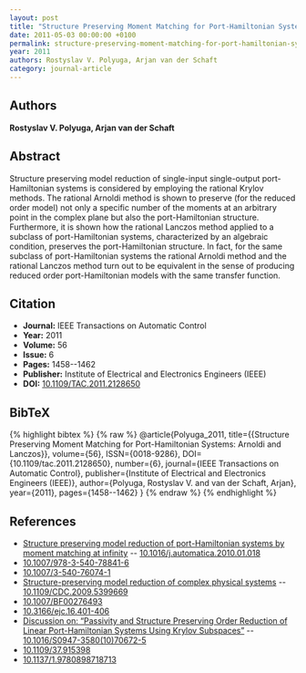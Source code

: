 ```yaml
---
layout: post
title: "Structure Preserving Moment Matching for Port-Hamiltonian Systems: Arnoldi and Lanczos"
date: 2011-05-03 00:00:00 +0100
permalink: structure-preserving-moment-matching-for-port-hamiltonian-systems-arnoldi-and-lanczos
year: 2011
authors: Rostyslav V. Polyuga, Arjan van der Schaft
category: journal-article
---
```

 
## Authors
**Rostyslav V. Polyuga, Arjan van der Schaft**
 
## Abstract
Structure preserving model reduction of single-input single-output port-Hamiltonian systems is considered by employing the rational Krylov methods. The rational Arnoldi method is shown to preserve (for the reduced order model) not only a specific number of the moments at an arbitrary point in the complex plane but also the port-Hamiltonian structure. Furthermore, it is shown how the rational Lanczos method applied to a subclass of port-Hamiltonian systems, characterized by an algebraic condition, preserves the port-Hamiltonian structure. In fact, for the same subclass of port-Hamiltonian systems the rational Arnoldi method and the rational Lanczos method turn out to be equivalent in the sense of producing reduced order port-Hamiltonian models with the same transfer function.
 
## Citation
- **Journal:** IEEE Transactions on Automatic Control
- **Year:** 2011
- **Volume:** 56
- **Issue:** 6
- **Pages:** 1458--1462
- **Publisher:** Institute of Electrical and Electronics Engineers (IEEE)
- **DOI:** [10.1109/TAC.2011.2128650](https://doi.org/10.1109/TAC.2011.2128650)
 
## BibTeX
{% highlight bibtex %}
{% raw %}
@article{Polyuga_2011,
  title={{Structure Preserving Moment Matching for Port-Hamiltonian Systems: Arnoldi and Lanczos}},
  volume={56},
  ISSN={0018-9286},
  DOI={10.1109/tac.2011.2128650},
  number={6},
  journal={IEEE Transactions on Automatic Control},
  publisher={Institute of Electrical and Electronics Engineers (IEEE)},
  author={Polyuga, Rostyslav V. and van der Schaft, Arjan},
  year={2011},
  pages={1458--1462}
}
{% endraw %}
{% endhighlight %}
 
## References
- [Structure preserving model reduction of port-Hamiltonian systems by moment matching at infinity](structure-preserving-model-reduction-of-port-hamiltonian-systems-by-moment-matching-at-infinity) -- [10.1016/j.automatica.2010.01.018](https://doi.org/10.1016/j.automatica.2010.01.018)
- [10.1007/978-3-540-78841-6](https://doi.org/10.1007/978-3-540-78841-6)
- [10.1007/3-540-76074-1](https://doi.org/10.1007/3-540-76074-1)
- [Structure-preserving model reduction of complex physical systems](structure-preserving-model-reduction-of-complex-physical-systems) -- [10.1109/CDC.2009.5399669](https://doi.org/10.1109/CDC.2009.5399669)
- [10.1007/BF00276493](https://doi.org/10.1007/BF00276493)
- [10.3166/ejc.16.401-406](https://doi.org/10.3166/ejc.16.401-406)
- [Discussion on: “Passivity and Structure Preserving Order Reduction of Linear Port-Hamiltonian Systems Using Krylov Subspaces”](discussion-on-passivity-and-structure-preserving-order-reduction-of-linear-port-hamiltonian-systems-using-krylov-subspaces) -- [10.1016/S0947-3580(10)70672-5](https://doi.org/10.1016/S0947-3580(10)70672-5)
- [10.1109/37.915398](https://doi.org/10.1109/37.915398)
- [10.1137/1.9780898718713](https://doi.org/10.1137/1.9780898718713)

